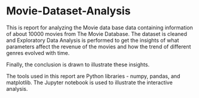# Movie-Dataset-Analysis
This is report for analyzing the Movie data base data containing information of about 10000 movies from The Movie Database. The dataset is cleaned and Exploratory Data Analysis is performed to get the insights of what parameters affect the revenue of the movies and how the trend of different genres evolved with time.

Finally, the conclusion is drawn to illustrate these insights.

The tools used in this report are Python libraries - numpy, pandas, and matplotlib. The Jupyter notebook is used to illustrate the interactive analysis.
